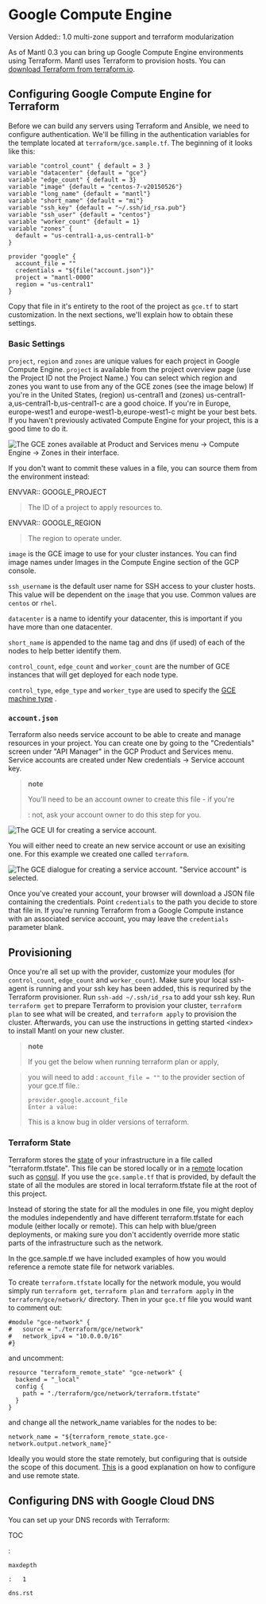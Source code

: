 Google Compute Engine
=====================

Version Added:: 1.0 multi-zone support and terraform modularization

As of Mantl 0.3 you can bring up Google Compute Engine environments
using Terraform. Mantl uses Terraform to provision hosts. You can
[download Terraform from
terraform.io](https://www.terraform.io/downloads.html).

Configuring Google Compute Engine for Terraform
-----------------------------------------------

Before we can build any servers using Terraform and Ansible, we need to
configure authentication. We'll be filling in the authentication
variables for the template located at `terraform/gce.sample.tf`. The
beginning of it looks like this:

``` {.sourceCode .json}
variable "control_count" { default = 3 }
variable "datacenter" {default = "gce"}
variable "edge_count" { default = 3}
variable "image" {default = "centos-7-v20150526"}
variable "long_name" {default = "mantl"}
variable "short_name" {default = "mi"}
variable "ssh_key" {default = "~/.ssh/id_rsa.pub"}
variable "ssh_user" {default = "centos"}
variable "worker_count" {default = 1}
variable "zones" {
  default = "us-central1-a,us-central1-b"
}

provider "google" {
  account_file = ""
  credentials = "${file("account.json")}"
  project = "mantl-0000"
  region = "us-central1"
}
```

Copy that file in it's entirety to the root of the project as `gce.tf`
to start customization. In the next sections, we'll explain how to
obtain these settings.

### Basic Settings

`project`, `region` and `zones` are unique values for each project in
Google Compute Engine. `project` is available from the project overview
page (use the Project ID not the Project Name.) You can select which
region and zones you want to use from any of the GCE zones (see the
image below) If you're in the United States, (region) us-central1 and
(zones) us-central1-a,us-central1-b,us-central1-c are a good choice. If
you're in Europe, europe-west1 and europe-west1-b,europe-west1-c might
be your best bets. If you haven't previously activated Compute Engine
for your project, this is a good time to do it.

![The GCE zones available at Product and Services menu -&gt; Compute Engine -&gt; Zones in their
interface.](/_static/gce_zones.png)

If you don't want to commit these values in a file, you can source them
from the environment instead:

ENVVAR:: GOOGLE\_PROJECT

> The ID of a project to apply resources to.

ENVVAR:: GOOGLE\_REGION

> The region to operate under.

`image` is the GCE image to use for your cluster instances. You can find
image names under Images in the Compute Engine section of the GCP
console.

`ssh_username` is the default user name for SSH access to your cluster
hosts. This value will be dependent on the `image` that you use. Common
values are `centos` or `rhel`.

`datacenter` is a name to identify your datacenter, this is important if
you have more than one datacenter.

`short_name` is appended to the name tag and dns (if used) of each of
the nodes to help better identify them.

`control_count`, `edge_count` and `worker_count` are the number of GCE
instances that will get deployed for each node type.

`control_type`, `edge_type` and `worker_type` are used to specify the
[GCE machine type](https://cloud.google.com/compute/docs/machine-types/)
.

### `account.json`

Terraform also needs service account to be able to create and manage
resources in your project. You can create one by going to the
"Credentials" screen under "API Manager" in the GCP Product and Services
menu. Service accounts are created under New credentials -&gt; Service
account key.

> **note**
>
> You'll need to be an account owner to create this file - if you're
>
> :   not, ask your account owner to do this step for you.
>
![The GCE UI for creating a service account.](/_static/gce_service_account.png)

You will either need to create an new service account or use an
exisiting one. For this example we created one called `terraform`.

![The GCE dialogue for creating a service account. "Service account" is
selected.](/_static/gce_service_account_dialogue.png)

Once you've created your account, your browser will download a JSON file
containing the credentials. Point `credentials` to the path you decide
to store that file in. If you're running Terraform from a Google Compute
instance with an associated service account, you may leave the
`credentials` parameter blank.

Provisioning
------------

Once you're all set up with the provider, customize your modules (for
`control_count`, `edge_count` and `worker_count`). Make sure your local
ssh-agent is running and your ssh key has been added, this is requrired
by the Terraform provisioner. Run `ssh-add ~/.ssh/id_rsa` to add your
ssh key. Run `terraform get` to prepare Terraform to provision your
cluster, `terraform plan` to see what will be created, and
`terraform apply` to provision the cluster. Afterwards, you can use the
instructions in getting started &lt;index&gt; to install Mantl on your
new cluster.

> **note**
>
> If you get the below when running terraform plan or apply,

> you will need to add : `account_file = ""` to the provider section of
> your gce.tf file.:
>
>     provider.google.account_file
>     Enter a value:
>
> This is a know bug in older versions of terraform.

### Terraform State

Terraform stores the
[state](https://www.terraform.io/docs/state/index.html) of your
infrastructure in a file called "terraform.tfstate". This file can be
stored locally or in a
[remote](https://www.terraform.io/docs/state/index.html) location such
as
[consul](https://github.com/hashicorp/terraform/blob/master/state/remote/remote.go#L38).
If you use the `gce.sample.tf` that is provided, by default the state of
all the modules are stored in local terraform.tfstate file at the root
of this project.

Instead of storing the state for all the modules in one file, you might
deploy the modules independently and have different terraform.tfstate
for each module (either locally or remote). This can help with
blue/green deployments, or making sure you don't accidently override
more static parts of the infrastructure such as the network.

In the gce.sample.tf we have included examples of how you would
reference a remote state file for network variables.

To create `terraform.tfstate` locally for the network module, you would
simply run `terraform get`, `terraform plan` and `terraform apply` in
the `terraform/gce/network/` directory. Then in your `gce.tf` file you
would want to comment out:

``` {.sourceCode .json}
#module "gce-network" {
#   source = "./terraform/gce/network"
#   network_ipv4 = "10.0.0.0/16"
#}
```

and uncomment:

``` {.sourceCode .json}
resource "terraform_remote_state" "gce-network" {
  backend = "_local"
  config {
    path = "./terraform/gce/network/terraform.tfstate"
  }
}
```

and change all the network\_name variables for the nodes to be:

``` {.sourceCode .json}
network_name = "${terraform_remote_state.gce-network.output.network_name}"
```

Ideally you would store the state remotely, but configuring that is
outside the scope of this document.
[This](http://blog.mattiasgees.be/2015/07/29/terraform-remote-state/) is
a good explanation on how to configure and use remote state.

Configuring DNS with Google Cloud DNS
-------------------------------------

You can set up your DNS records with Terraform:

TOC

:   

    maxdepth

    :   1

    dns.rst


